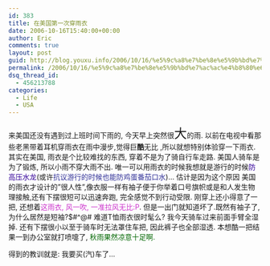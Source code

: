 ```yaml
---
id: 383
title: 在美国第一次穿雨衣
date: 2006-10-16T15:40:00+00:00
author: Eric
comments: true
layout: post
guid: http://blog.youxu.info/2006/10/16/%e5%9c%a8%e7%be%8e%e5%9b%bd%e7%ac%ac%e4%b8%80%e6%ac%a1%e7%a9%bf%e9%9b%a8%e8%a1%a3/
permalink: /2006/10/16/%e5%9c%a8%e7%be%8e%e5%9b%bd%e7%ac%ac%e4%b8%80%e6%ac%a1%e7%a9%bf%e9%9b%a8%e8%a1%a3/
dsq_thread_id:
  - 456213788
categories:
  - Life
  - USA
---
```

来美国还没有遇到过上班时间下雨的, 今天早上突然很<span style="font-size:180%;">大</span>的雨. 以前在电视中看那些老黑带着耳机穿雨衣在雨中漫步,觉得巨<span style="font-weight: bold;">酷</span>无比 ,所以就想特别体验穿一下雨衣. 其实在美国, 雨衣是个比较难找的东西, 穿着不是为了骑自行车走路. 美国人骑车是为了锻炼, 所以小雨不穿大雨不出. 唯一可以用雨衣的时候我想就是游行的时候<span style="color: #330099;">防高压水龙</span>(或许<span style="color: #333399;">抗议游行的时候也能防鸡蛋番茄口水</span>)&#8230; 估计是因为这个原因 美国的雨衣才设计的&#8221;很人性&#8221;,像衣服一样有袖子便于你举着口号旗帜或是和人发生物理接触,还有下摆很短可以迅速奔跑, 完全感觉不到行动受限. 刚穿上还小得意了一把, 还想着<span style="color: #cc33cc;">这雨衣, 风一吹, 一准拉风无比:P</span>. 但是一出门就知道坏了.既然有袖子了, 为什么居然是短袖?$#^@# 难道T恤雨衣很时髦么? 我今天骑车过来前面手臂全湿掉. 还有下摆很小以至于骑车时无法罩住车把, 因此裤子也全部湿透. 本想酷一把结果一到办公室就打喷嚏了, <span style="color: #006600;">秋雨果然凉意十足啊.</span>

得到的教训就是: 我要买(汽)车了&#8230;
